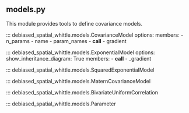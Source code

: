 
## models.py
This module provides tools to define covariance models.

::: debiased_spatial_whittle.models.CovarianceModel
    options:
      members:
      - n_params
      - name
      - param_names
      - __call__
      - gradient

::: debiased_spatial_whittle.models.ExponentialModel
    options:
      show_inheritance_diagram: True
      members:
        - __call__
        - _gradient

::: debiased_spatial_whittle.models.SquaredExponentialModel

::: debiased_spatial_whittle.models.MaternCovarianceModel

::: debiased_spatial_whittle.models.BivariateUniformCorrelation

::: debiased_spatial_whittle.models.Parameter